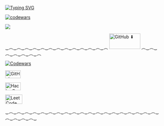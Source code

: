 [![Typing SVG](https://readme-typing-svg.herokuapp.com?color=%2336BCF7&lines=Hi+there+✨)](https://git.io/typing-svg)

[![codewars](https://www.codewars.com/users/Neko_Universe/badges/large)](https://www.codewars.com/users/Neko_Universe)

![](https://komarev.com/ghpvc/?username=GeekNekoS&color=orange)

<p> ‿︵‿︵‿︵‿︵‿︵‿︵‿︵‿︵‿︵‿︵‿︵‿︵‿︵
<img alt="GitHub ⬇" height="50" src="https://drive.google.com/uc?export=download&amp;id=1_DibJt0-OiS0RIy4Gu2-CjkVDgO0g24z" width="100"> ︵‿︵‿︵‿︵‿︵‿︵‿︵
</p>

<p>
<a href="https://www.codewars.com/users/Neko_Universe" rel="noopener noreferrer nofollow" target="_blank">
<img alt="Codewars" src="https://www.codewars.com/users/Neko_Universe/badges/large"></a>

<a href="https://github.com/GeekNekoS" rel="noopener noreferrer nofollow" target="_blank"><img alt="GitHub" height="25" src="https://drive.google.com/uc?export=download&amp;id=1ixefrfLB9Yabig2LLxlM3ztFfu1LfKwR" width="50"></a>

<a href="https://www.hackerrank.com/anastasiyaneste1" rel="noopener noreferrer nofollow" target="_blank"><img alt="HackerRank" height="25" src="https://drive.google.com/uc?export=download&amp;id=1ej2qkrGXLDRJf2z_tXqT26Dc3IFh4Ucq" width="50"></a>

<a href="https://leetcode.com/GeekNekoS" rel="noopener noreferrer nofollow" target="_blank"><img alt="LeetCode" height="30" src="https://drive.google.com/uc?export=download&amp;id=1NkUBndmplOo0Z3aJsVpKUUq2Roswhkg8" width="55"></a>
</p>

<p> ‿︵‿︵‿︵‿︵‿︵‿︵‿︵‿︵‿︵‿︵‿︵‿︵‿︵‿︵‿︵‿︵‿︵‿︵‿︵‿︵‿︵‿︵‿︵‿
</p>

<!--- nothing changed -->
